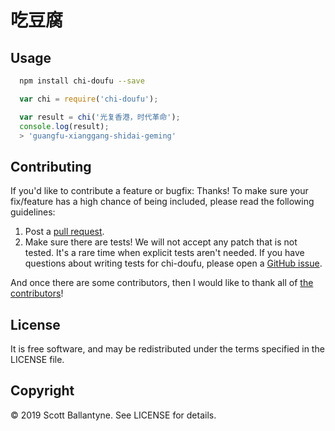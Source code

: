 # 吃豆腐

## Usage

```bash
  npm install chi-doufu --save
```

```javascript
  var chi = require('chi-doufu');

  var result = chi('光复香港，时代革命');
  console.log(result);
  > 'guangfu-xianggang-shidai-geming'
```

Contributing
------------

If you'd like to contribute a feature or bugfix: Thanks! To make sure your fix/feature has a high chance of being included, please read the following guidelines:

1. Post a [pull request](https://github.com/ballantyne/chi-doufu/compare/).
2. Make sure there are tests! We will not accept any patch that is not tested.
   It's a rare time when explicit tests aren't needed. If you have questions
   about writing tests for chi-doufu, please open a
   [GitHub issue](https://github.com/ballantyne/chi-doufu/issues/new).

And once there are some contributors, then I would like to thank all of [the contributors](https://github.com/ballantyne/chi-doufu/graphs/contributors)!

License
-------

It is free software, and may be redistributed under the terms specified in the LICENSE file.

Copyright
-------
© 2019 Scott Ballantyne. See LICENSE for details.
